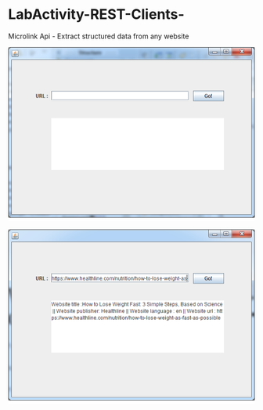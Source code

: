 # LabActivity-REST-Clients-

Microlink Api - Extract structured data from any website

![](https://github.com/NURULFARAHINirwanshah/LabActivity-REST-Clients-/blob/master/Interface/picture1.png)

![](https://github.com/NURULFARAHINirwanshah/LabActivity-REST-Clients-/blob/master/Interface/picture2.png)
